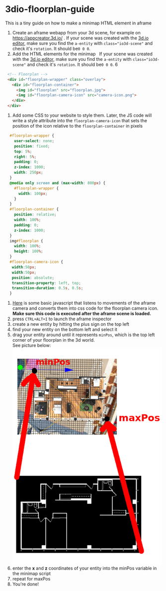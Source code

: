 # 3dio-floorplan-guide
This is a tiny guide on how to make a minimap HTML element in aframe

1. Create an aframe webapp from your 3d scene, for example on https://appcreator.3d.io/ .
   If your scene was created with the [3d.io editor](https://spaces.archilogic.com/dashboard), make sure you find the ``a-entity`` with ``class="io3d-scene"`` and check it's ``rotation``. It should be``0 0 0``.
1. Add the HTML elements for the minimap   If your scene was created with the [3d.io editor](https://spaces.archilogic.com/dashboard), make sure you find the ``a-entity`` with ``class="io3d-scene"`` and check it's ``rotation``. It should be``0 0 0``.
6

  ```html
   <!-- Floorplan -->
   <div id="floorplan-wrapper" class="overlay">
     <div id="floorplan-container">
       <img id="floorplan" src="floorplan.jpg">
       <img id="floorplan-camera-icon" src="camera-icon.png">
     </div>
   </div>
  ```
1. Add some CSS to your website to style them. Later, the JS code will write a style attribute into the ``floorplan-camera-icon`` that sets the position of the icon relative to the ``floorplan-container`` in pixels
  ```css
    #floorplan-wrapper {
      user-select: none;
      position: fixed;
      top: 5%;
      right: 5%;
      padding: 0;
      z-index: 1000;
      width: 250px;
    }
    @media only screen and (max-width: 800px) {
      #floorplan-wrapper {
        width: 100px;
      }
    }
    #floorplan-container {
      position: relative;
      width: 100%;
      padding: 0;
      z-index: 1000;
    }
    img#floorplan {
      width: 100%;
      height: 100%;
    }
    #floorplan-camera-icon {
     width:50px;
     width:50px;
     position: absolute;
     transition-property: left, top;
     transition-duration: 0.5s, 0.5s;
    }
  ```
1. [Here](https://github.com/mope1/3dio-floorplan-guide/blob/master/floorplan.js) is some basic javascript that listens to movements of the aframe camera and converts them into css code for the floorplan camera icon. **Make sure this code is executed after the aframe scene is loaded.**
2. press ``CTRL+ALT+I`` to launch the aframe inspector
3. create a new entity by hitting the plus sign on the top left
4. find your new entity on the bottom left and select it
5. drag your entity around until it represents ``minPos``, which is the top left corner of your floorplan in the 3d world.  
   See picture below:  
   ![](guide.png)
6. enter the **x** and **z** coordinates of your entity into the minPos variable in the minimap script
7. repeat for maxPos
8. You're done!
